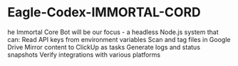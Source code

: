 # Eagle-Codex-IMMORTAL-CORD
he Immortal Core Bot will be our focus - a headless Node.js system that can: Read API keys from environment variables Scan and tag files in Google Drive Mirror content to ClickUp as tasks Generate logs and status snapshots Verify integrations with various platforms
